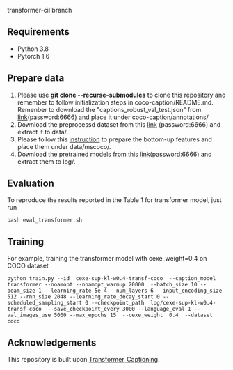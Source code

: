 transformer-cil branch

## Requirements
- Python 3.8
- Pytorch 1.6

## Prepare data
1. Please use **git clone --recurse-submodules** to clone this repository and remember to follow initialization steps in coco-caption/README.md. Remenber to download the "captions_robust_val_test.json" from [link](https://pan.baidu.com/s/1zt9LhEqrWM-dJkQ5mrG5VQ)(password:6666) and place it under coco-caption/annotations/
2. Download the preprocessd dataset from this [link](https://pan.baidu.com/s/1rGX-18JJGq9WmDCZ_saidw) 
(password:6666) and extract it to data/.
3. Please follow this [instruction](https://github.com/ruotianluo/self-critical.pytorch/blob/master/data/README.md#convert-from-peteanderson80s-original-file) to prepare the bottom-up features and place them under data/mscoco/.
4. Download the pretrained models from this [link](https://pan.baidu.com/s/1L_S0vJugCFeg1Zj9v_GgiQ)(password:6666) and extract them to log/.

## Evaluation
To reproduce the results reported in the Table 1 for transformer model, just run

```
bash eval_transformer.sh
```

## Training
For example, training the transformer model with cexe_weight=0.4 on COCO dataset
```
python train.py --id  cexe-sup-kl-w0.4-transf-coco  --caption_model transformer --noamopt --noamopt_warmup 20000  --batch_size 10 --beam_size 1 --learning_rate 5e-4 --num_layers 6 --input_encoding_size 512 --rnn_size 2048 --learning_rate_decay_start 0 --scheduled_sampling_start 0 --checkpoint_path  log/cexe-sup-kl-w0.4-transf-coco  --save_checkpoint_every 3000 --language_eval 1 --val_images_use 5000 --max_epochs 15  --cexe_weight  0.4  --dataset  coco
```

## Acknowledgements
This repository is built upon [Transformer_Captioning](https://github.com/ruotianluo/Transformer_Captioning).

